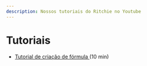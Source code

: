 ```yaml
---
description: Nossos tutoriais do Ritchie no Youtube
---
```


# Tutoriais

* [Tutorial de criação de fórmula ](https://www.youtube.com/watch?v=B-6MFIIbpZI)\(10 min\)

